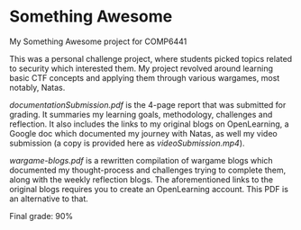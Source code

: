 # Something Awesome
My Something Awesome project for COMP6441

This was a personal challenge project, where students picked topics related to security which interested them. 
My project revolved around learning basic CTF concepts and applying them through various wargames, most notably, Natas.

*documentationSubmission.pdf* is the 4-page report that was submitted for grading. It summaries my learning goals, methodology, challenges and reflection. It also includes the links to my original blogs on OpenLearning, a Google doc which documented my journey with Natas, as well my video submission (a copy is provided here as *videoSubmission.mp4*).

*wargame-blogs.pdf* is a rewritten compilation of wargame blogs which documented my thought-process and challenges trying to complete them, along with the weekly reflection blogs. The aforementioned links to the original blogs requires you to create an OpenLearning account. This PDF is an alternative to that.

Final grade: 90%
